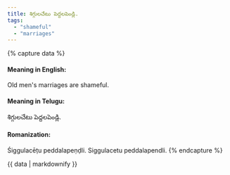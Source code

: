 ```yaml
---
title: శిగ్గులచేటు పెద్దలపెండ్లి.
tags:
  - "shameful"
  - "marriages"
---
```


{% capture data %}
#### Meaning in English:
Old men's marriages are shameful.

#### Meaning in Telugu:
శిగ్గులచేటు పెద్దలపెండ్లి.

#### Romanization:
Śiggulacēṭu peddalapeṇḍli.
Siggulacetu peddalapendli.
{% endcapture %}

{{ data | markdownify }}

